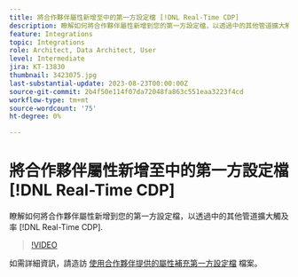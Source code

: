 ```yaml
---
title: 將合作夥伴屬性新增至中的第一方設定檔 [!DNL Real-Time CDP]
description: 瞭解如何將合作夥伴屬性新增到您的第一方設定檔，以透過中的其他管道擴大觸及率 [!DNL Real-Time CDP].
feature: Integrations
topic: Integrations
role: Architect, Data Architect, User
level: Intermediate
jira: KT-13830
thumbnail: 3423075.jpg
last-substantial-update: 2023-08-23T00:00:00Z
source-git-commit: 2b4f50e114f07da72048fa863c551eaa3223f4cd
workflow-type: tm+mt
source-wordcount: '75'
ht-degree: 0%

---
```


# 將合作夥伴屬性新增至中的第一方設定檔 [!DNL Real-Time CDP]

瞭解如何將合作夥伴屬性新增到您的第一方設定檔，以透過中的其他管道擴大觸及率 [!DNL Real-Time CDP].

>[!VIDEO](https://video.tv.adobe.com/v/3423075/?quality=12&learn=on)

如需詳細資訊，請造訪 [使用合作夥伴提供的屬性補充第一方設定檔](https://experienceleague.adobe.com/docs/experience-platform/rtcdp/use-cases/partner-data/supplement-first-party-profiles.html) 檔案。
